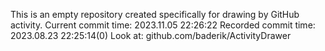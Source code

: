 This is an empty repository created specifically for drawing by GitHub activity.
Current commit time: 2023.11.05 22:26:22
Recorded commit time: 2023.08.23 22:25:14(0)
Look at: github.com/baderik/ActivityDrawer

